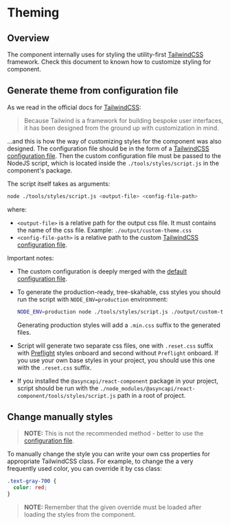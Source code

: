 # Theming

## Overview

The component internally uses for styling the utility-first [TailwindCSS](https://tailwindcss.com/) framework. Check this document to known how to customize styling for component.

## Generate theme from configuration file

As we read in the official docs for [TailwindCSS](https://tailwindcss.com/):

> Because Tailwind is a framework for building bespoke user interfaces, it has been designed from the ground up with customization in mind.

...and this is how the way of customizing styles for the component was also designed. The configuration file should be in the form of a [TailwindCSS configuration file](https://tailwindcss.com/docs/configuration). Then the custom configuration file must be passed to the NodeJS script, which is located inside the `./tools/styles/script.js` in the component's package.

The script itself takes as arguments:

```bash
node ./tools/styles/script.js <output-file> <config-file-path>
```

where:
- `<output-file>` is a relative path for the output css file. It must contains the name of the css file. Example: `./output/custom-theme.css`
- `<config-file-path>` is a relative path to the custom [TailwindCSS configuration file](https://tailwindcss.com/docs/configuration).

Important notes:

- The custom configuration is deeply merged with the [default configuration file](../../library/tools/styles/tailwind.config.js).

- To generate the production-ready, tree-skahable, css styles you should run the script with `NODE_ENV=production` environment:
  
  ```bash
  NODE_ENV=production node ./tools/styles/script.js ./output/custom-theme.css ./custom-config.js
  ```

  Generating production styles will add a `.min.css` suffix to the generated files.

- Script will generate two separate css files, one with `.reset.css` suffix with [Preflight](https://tailwindcss.com/docs/preflight) styles onboard and second without `Preflight` onboard. If you use your own base styles in your project, you should use this one with the `.reset.css` suffix.

- If you installed the `@asyncapi/react-component` package in your project, script should be run with the `./node_modules/@asyncapi/react-component/tools/styles/script.js` path in a root of project.

## Change manually styles

> **NOTE:** This is not the recommended method - better to use the [configuration file](#generate-theme-from-configuration-file).

To manually change the style you can write your own css properties for appropriate TailwindCSS class. For example, to change the a very frequently used color, you can override it by css class:

```css
.text-gray-700 {
  color: red;
}
```

> **NOTE:** Remember that the given override must be loaded after loading the styles from the component.
